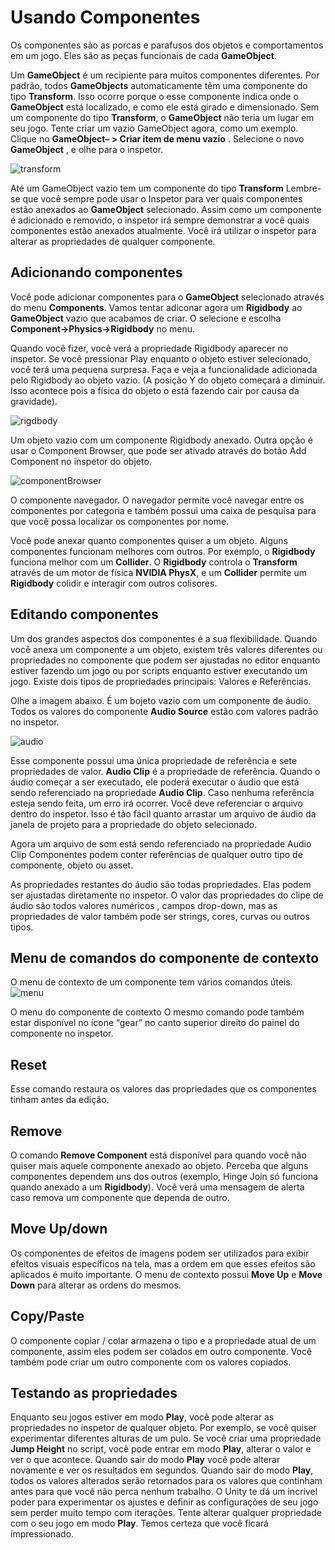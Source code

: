 # Usando Componentes

Os componentes são as porcas e parafusos dos objetos e comportamentos em um jogo. Eles são as peças 
funcionais de cada **GameObject**.

Um **GameObject** é um recipiente para muitos componentes diferentes. Por padrão, todos **GameObjects** 
automaticamente têm uma componente do tipo **Transform**. Isso ocorre porque o esse componente indica onde o 
**GameObject** está localizado, e como ele está girado e dimensionado. Sem um componente do tipo **Transform**, o 
**GameObject** não teria um lugar em seu jogo. Tente criar um vazio GameObject agora, como um exemplo. 
Clique no **GameObject– > Criar item de menu vazio** . Selecione o novo **GameObject** , e olhe para o inspetor. 

![transform](../img/transform.png)

Até um GameObject vazio tem um componente do tipo **Transform**
Lembre-se que você sempre pode usar o Inspetor para ver quais componentes estão anexados ao **GameObject** selecionado.
Assim como um componente é adicionado e removido, o inspetor irá sempre demonstrar a você quais componentes estão 
anexados atualmente. Você irá utilizar o inspetor para alterar as propriedades de qualquer componente.

## Adicionando componentes

Você pode adicionar componentes para o **GameObject** selecionado através do menu **Components**. 
Vamos tentar adiconar agora um **Rigidbody** ao **GameObject** vazio que acabamos de criar. 
O selecione e escolha **Component->Physics->Rigidbody** no menu.

Quando você fizer, você verá a propriedade Rigidbody aparecer no inspetor. Se você pressionar 
Play enquanto o objeto estiver selecionado, você terá uma pequena surpresa. Faça e veja a funcionalidade 
adicionada pelo Rigidbody ao objeto vazio. (A posição Y do objeto começará a diminuir. Isso acontece pois 
a física do objeto o está fazendo cair por causa da gravidade).

![rigdbody](../img/RigidBodyGO.png)

Um objeto vazio com um componente Rigidbody anexado.
Outra opção é usar o Component Browser, que pode ser ativado através do botão Add Component no inspetor do objeto.

![componentBrowser](../img/ComponentBrowser.png)

O componente navegador.
O navegador permite você navegar entre os componentes por categoria e também possui uma caixa de 
pesquisa para que você possa localizar os componentes por nome.

Você pode anexar quanto componentes quiser a um objeto. Alguns componentes funcionam melhores com outros. 
Por exemplo, o **Rigidbody** funciona melhor com um **Collider**. O **Rigidbody** controla o **Transform** através de um 
motor de física **NVIDIA PhysX**, e um **Collider** permite um **Rigidbody** colidir e interagir com outros colisores.

## Editando componentes
Um dos grandes aspectos dos componentes é a sua flexibilidade. Quando você anexa um componente a um objeto, 
existem três valores diferentes ou propriedades no componente que podem ser ajustadas no editor enquanto 
estiver fazendo um jogo ou por scripts enquanto estiver executando um jogo. Existe dois tipos de propriedades 
principais: Valores e Referências.

Olhe a imagem abaixo. É um bojeto vazio com um componente de áudio. Todos os valores do componente **Audio Source** 
estão com valores padrão no inspetor.

![audio](../img/AudioGO.png)

Esse componente possui uma única propriedade de referência e sete propriedades de valor. 
**Audio Clip** é a propriedade de referência. Quando o áudio começar a ser executado, ele poderá executar 
o áudio que está sendo referenciado na propriedade **Audio Clip**. Caso nenhuma referência esteja sendo 
feita, um erro irá ocorrer. Você deve referenciar o arquivo dentro do inspetor. Isso é tão fácil 
quanto arrastar um arquivo de áudio da janela de projeto para a propriedade do objeto selecionado.

Agora um arquivo de som está sendo referenciado na propriedade Audio Clip
Componentes podem conter referências de qualquer outro tipo de componente, objeto ou asset.

As propriedades restantes do áudio são todas propriedades. Elas podem ser ajustadas diretamente no 
inspetor. O valor das propriedades do clipe de áudio são todos valores numéricos , campos drop-down, 
mas as propriedades de valor também pode ser strings, cores, curvas ou outros tipos.

## Menu de comandos do componente de contexto
O menu de contexto de um componente tem vários comandos úteis.
![menu](../img/ComponentContextMenu.png)

O menu do componente de contexto
O mesmo comando pode também estar disponível no ícone “gear” no canto superior direito do painel do 
componente no inspetor.

## Reset
Esse comando restaura os valores das propriedades que os componentes tinham antes da edição.

## Remove
O comando **Remove Component** está disponível para quando você não quiser mais aquele componente 
anexado ao objeto. Perceba que alguns componentes dependem uns dos outros (exemplo, Hinge Join só 
funciona quando anexado a um **Rigidbody**). Você verá uma mensagem de alerta caso remova um componente que 
dependa de outro.

## Move Up/down
Os componentes de efeitos de imagens podem ser utilizados para exibir efeitos visuais específicos na tela, 
mas a ordem em que esses efeitos são aplicados é muito importante. O menu de contexto possui **Move Up** e **Move 
Down** para alterar as ordens do mesmos.

## Copy/Paste
O componente copiar / colar armazena o tipo e a propriedade atual de um componente, assim eles podem ser 
colados em outro componente. Você também pode criar um outro componente com os valores copiados.

## Testando as propriedades
Enquanto seu jogos estiver em modo **Play**, você pode alterar as propriedades no inspetor de qualquer objeto. 
Por exemplo, se você quiser experimentar diferentes alturas de um pulo. Se você criar uma propriedade 
**Jump Height** no script, você pode entrar em modo **Play**, alterar o valor e ver o que acontece. 
Quando sair do modo **Play** você pode alterar novamente e ver os resultados em segundos. Quando sair do modo **Play**, 
todos os valores alterados serão retornados para os valores que continham antes para que você não 
perca nenhum trabalho. O Unity te dá um incrível poder para experimentar os ajustes e definir as 
configurações de seu jogo sem perder muito tempo com iterações. Tente alterar qualquer propriedade com o seu jogo
 em modo **Play**. Temos certeza que você ficará impressionado.

